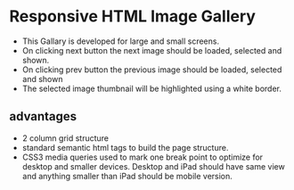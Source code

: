 # Responsive HTML Image Gallery #

* This Gallary is developed for large and small screens.
* On clicking next button the next image should be loaded, selected and shown.
* On clicking prev button the previous image should be loaded, selected and shown
* The selected image thumbnail will be highlighted using a white border.

## advantages ##

* 2 column grid structure
* standard semantic html tags to build the page structure.
* CSS3 media queries used to mark one break point to optimize for desktop and smaller devices. Desktop and iPad should have same view and anything smaller than iPad should be mobile version.